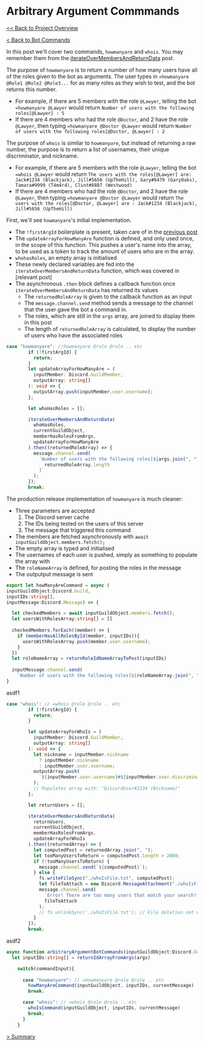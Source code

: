 # Arbitrary Argument Commmands

[<< Back to Project Overview](../defenderProject.md)

[< Back to Bot Commands](../botCommands.md)

In this post we'll cover two commands, `howmanyare` and `whois`. You may remember them from the [iterateOverMembersAndReturnData](../utilities/iterate.md) post. 

The purpose of `howmanyare` is to return a number of how many users have all of the roles given to the bot as arguments. The user types in `=howmanyare @Role1 @Role2 @Role3...` for as many roles as they wish to test, and the bot returns this number. 
 - For example, if there are 5 members with the role `@Lawyer`, telling the bot `=howmanyare @Lawyer` would return `Number of users with the following roles[@Lawyer] : 5`
 - If there are 4 members who had the role `@Doctor`, and 2 have the role `@Lawyer`, then typing `=howmanyare @Doctor @Lawyer` would return  `Number of users with the following roles[@Doctor, @Lawyer] : 2`
 
 The purpose of `whois` is similar to `howmanyare`, but instead of returning a raw number, the purpose is to return a list of usernames, their unique discriminator, and nickname.
  - For example, if there are 5 members with the role `@Lawyer`, telling the bot `=whois @Lawyer` would return `The users with the roles[@Lawyer] are: Jack#1234 (Blackjack), Jill#5656 (UpTheHill), Gary#6479 (GaryOaks), Tamara#9999 (T4m4r4), Clint#8887 (Westwood)`
 - If there are 4 members who had the role `@Doctor`, and 2 have the role `@Lawyer`, then typing `=howmanyare @Doctor @Lawyer` would return  `The users with the roles[@Doctor, @Lawyer] are : Jack#1234 (Blackjack), Jill#5656 (UpTheHill)`
 
First, we'll see `howmanyare`'s initial implementation. 
- The `!firstArgId` boilerplate is present, taken care of in the [previous post](../botCommands.md)
- The `updateArrayForHowManyAre` function is defined, and only used once, in the scope of this function. This pushes a user's name into the array, to be used as a token to track the amount of users who are in the array.
- `whohasRoles`, an empty array is initialised
- These newly declared variables are fed into the `iterateOverMembersAndReturnData` function, which was covered in [relevant post]
- The asynchronous `.then` block defines a callback function once `iterateOverMembersAndReturnData` has returned its values
  - The `returnedRoleArray` is given to the callback function as an input
  - The `message.channel.send` method sends a message to the channel that the user gave the bot a command in.
  - The roles, which are still in the `args` array, are joined to display them in this post
  - The length of `returnedRoleArray` is calculated, to display the number of users who have the associated roles
  
```typescript
case "howmanyare": //howmanyare @role @role .. etc
        if (!firstArgId) {
          return;
        }
        let updateArrayForHowManyAre = (
          inputMember: Discord.GuildMember,
          outputArray: string[]
        ): void => {
          outputArray.push(inputMember.user.username);
        };

        let whoHasRoles = [];

        iterateOverMembersAndReturnData(
          whoHasRoles,
          currentGuildObject,
          memberHasRolesFromArgs,
          updateArrayForHowManyAre
        ).then((returnedRoleArray) => {
          message.channel.send(
            `Number of users with the following roles[${args.join(", ")}] : ${
              returnedRoleArray.length
            }`
          );
        });
        break;
```

The production release implementation of `howmanyare` is much cleaner:
- Three parameters are accepted
  1. The Discord server cache
  2. The IDs being tested on the users of this server
  3. The message that triggered this command
- The members are fetched asynchronously with `await inputGuildObject.members.fetch();`
- The empty array is typed and initialised
- The usernames of each user is pushed, simply as something to populate the array with
- The `roleNameArray` is defined, for posting the roles in the message
- The outputput message is sent

```typescript
export let howManyAreCommand = async (
inputGuildObject:Discord.Guild, 
inputIDs:string[], 
inputMessage:Discord.Message) => {

  let checkedMembers = await inputGuildObject.members.fetch();
  let usersWithRolesArray:string[] = []
  
  checkedMembers.forEach((member) => {
    if (memberHasAllRolesById(member, inputIDs)){
      usersWithRolesArray.push(member.user.username);
    }
  })
  let roleNameArray = returnRoleIdNameArrayToPost(inputIDs)
  
  inputMessage.channel.send(
    `Number of users with the following roles[${roleNameArray.join(", ")}] : ${usersWithRolesArray.length}`)
}
```

asdf1
```typescript
case "whois": // =whois @role @role .. etc
        if (!firstArgId) {
          return;
        }

        let updateArrayForWhoIs = (
          inputMember: Discord.GuildMember,
          outputArray: string[]
        ): void => {
          let nickname = inputMember.nickname
            ? inputMember.nickname
            : inputMember.user.username;
          outputArray.push(
            `${inputMember.user.username}#${inputMember.user.discriminator} (${nickname})`
          );
          // Populates array with: "DiscordUser#1234 (Nickname)"
        };

        let returnUsers = [];

        iterateOverMembersAndReturnData(
          returnUsers,
          currentGuildObject,
          memberHasRolesFromArgs,
          updateArrayForWhoIs
        ).then((returnedArray) => {
          let computedPost = returnedArray.join(", ");
          let tooManyUsersToReturn = computedPost.length > 2000;
          if (!tooManyUsersToReturn) {
            message.channel.send(`${computedPost}`);
          } else {
            fs.writeFileSync("./whoIsFile.txt", computedPost);
            let fileToAttach = new Discord.MessageAttachment("./whoIsFile.txt");
            message.channel.send(
              `Error! There are too many users that match your search! File has been generated with list of users.`,
              fileToAttach
            );
            // fs.unlinkSync('./whoIsFile.txt'); // File deletion not working - this just works though
          }
        });
        break;
```
asdf2



```typescript
async function arbitraryArgumentBotCommands(inputGuildObject:Discord.Guild, commandInput) {
  let inputIDs:string[] = returnIdArrayFromArgs(args)

    switch(commandInput){
      
      case "howmanyare": // =howmanyare @role @role .. etc
        howManyAreCommand(inputGuildObject, inputIDs, currentMessage)
        break;

      case "whois": // =whois @role @role .. etc
        whoIsCommand(inputGuildObject, inputIDs, currentMessage)
        break;
      }
    }
 ```

[> Summary](../summary.md)
